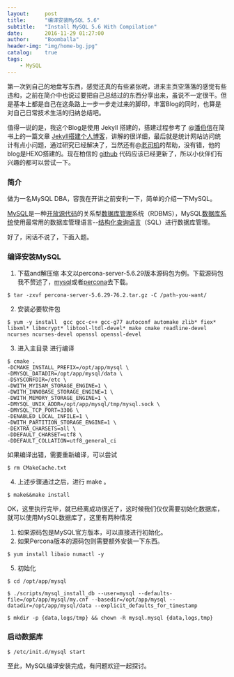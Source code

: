 ```yaml
---
layout:     post
title:      "编译安装MySQL 5.6"
subtitle:   "Install MySQL 5.6 With Compilation"
date:       2016-11-29 01:27:00
author:     "Boomballa"
header-img: "img/home-bg.jpg"
catalog:    true
tags:
    - MySQL
---
```



  第一次到自己的地盘写东西，感觉还真的有些紧张呢，进来主页空落落的感觉有些违和，之前在简介中也说过要把自己总结过的东西分享出来，虽说不一定很干。但是基本上都是自己在这条路上一步一步走过来的脚印，丰富Blog的同时，也算是对自己日常技术生活的归纳总结吧。 

  值得一说的是，我这个Blog是使用 Jekyll 搭建的，搭建过程参考了 @[潘伯信](http://baixin.io)在简书上的一篇文章 [Jekyll搭建个人博客](http://baixin.io/2016/10/jekyll_tutorials1/)，讲解的很详细，最后就是统计网站访问统计有点小问题，通过研究已经解决了，当然还有@[老司机](http://johnscott1989.cc/)的帮助，没有错，他的blog是HEXO搭建的。现在柏信的 [github](https://github.com/) 代码应该已经更新了，所以小伙伴们有兴趣的都可以尝试一下。


### 简介
  
  做为一名MySQL DBA，容我在开讲之前安利一下，简单的介绍一下MySQL。
  
  [MySQL](http://baike.baidu.com/subview/24816/15308361.htm)是一种[开放源代码](http://baike.baidu.com/view/1708.htm)的关系型[数据库管理](http://baike.baidu.com/view/600155.htm)系统（RDBMS），MySQL[数据库系统](http://baike.baidu.com/view/7809.htm)使用最常用的数据库管理语言--[结构化查询语言](http://baike.baidu.com/view/595350.htm)（SQL）进行数据库管理。
   
   好了，闲话不说了，下面入题。

### 编译安装MySQL  
1. 下载and解压缩
  本文以percona-server-5.6.29版本源码包为例。下载源码包我不赘述了，[mysql](http://www.mysql.com/)或者[percona](https://www.percona.com/)去下载。

```
$ tar -zxvf percona-server-5.6.29-76.2.tar.gz -C /path-you-want/
```

2. 安装必要软件包

```
$ yum -y install  gcc gcc-c++ gcc-g77 autoconf automake zlib* fiex* libxml* libmcrypt* libtool-ltdl-devel* make cmake readline-devel ncurses ncurses-devel openssl openssl-devel
```

3. 进入主目录 进行编译

```
$ cmake .
-DCMAKE_INSTALL_PREFIX=/opt/app/mysql \
-DMYSQL_DATADIR=/opt/app/mysql/data \
-DSYSCONFDIR=/etc \
-DWITH_MYISAM_STORAGE_ENGINE=1 \
-DWITH_INNOBASE_STORAGE_ENGINE=1 \
-DWITH_MEMORY_STORAGE_ENGINE=1 \
-DMYSQL_UNIX_ADDR=/opt/app/mysql/tmp/mysql.sock \
-DMYSQL_TCP_PORT=3306 \
-DENABLED_LOCAL_INFILE=1 \
-DWITH_PARTITION_STORAGE_ENGINE=1 \
-DEXTRA_CHARSETS=all \
-DDEFAULT_CHARSET=utf8 \
-DDEFAULT_COLLATION=utf8_general_ci
```

如果编译出错，需要重新编译，可以尝试

```
$ rm CMakeCache.txt
```

4. 上述步骤通过之后，进行 make 。

```
$ make&&make install
```

OK，这里执行完毕，就已经离成功很近了，这时候我们仅仅需要初始化数据库，就可以使用MySQL数据库了，这里有两种情况

1. 如果源码包是MySQL官方版本，可以直接进行初始化。
2. 如果Percona版本的源码包则需要额外安装一下东西。

```
$ yum install libaio numactl -y
```

5. 初始化

```
$ cd /opt/app/mysql

$ ./scripts/mysql_install_db --user=mysql --defaults-file=/opt/app/mysql/my.cnf --basedir=/opt/app/mysql --datadir=/opt/app/mysql/data --explicit_defaults_for_timestamp

$ mkdir -p {data,logs/tmp} && chown -R mysql.mysql {data,logs,tmp}
```

### 启动数据库
```
$ /etc/init.d/mysql start
```

至此，MySQL编译安装完成，有问题欢迎一起探讨。
